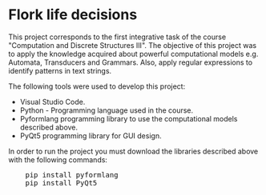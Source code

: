 # **Flork life decisions**

This project corresponds to the first integrative task of the course "Computation and Discrete Structures III". The objective of this project was to apply the knowledge acquired about powerful computational models e.g. Automata, Transducers and Grammars. Also, apply regular expressions to identify patterns in text strings.

The following tools were used to develop this project:

* Visual Studio Code.
* Python - Programming language used in the course.
* Pyformlang programming library to use the computational models described above.
* PyQt5 programming library for GUI design.

In order to run the project you must download the libraries described above with the following commands:


<pre>
    pip install pyformlang
    pip install PyQt5
</pre> 
